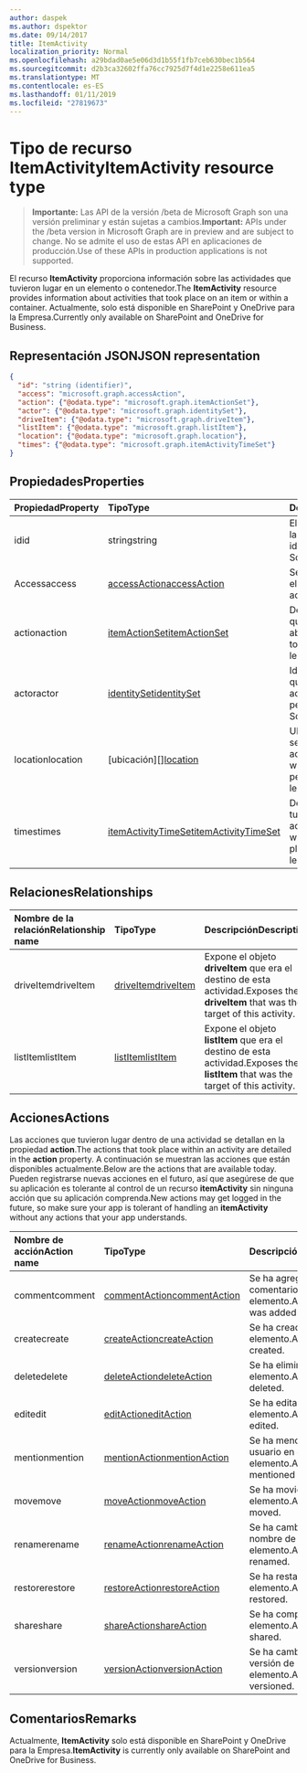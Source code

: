 ```yaml
---
author: daspek
ms.author: dspektor
ms.date: 09/14/2017
title: ItemActivity
localization_priority: Normal
ms.openlocfilehash: a29bdad0ae5e06d3d1b55f1fb7ceb630bec1b564
ms.sourcegitcommit: d2b3ca32602ffa76cc7925d7f4d1e2258e611ea5
ms.translationtype: MT
ms.contentlocale: es-ES
ms.lasthandoff: 01/11/2019
ms.locfileid: "27819673"
---
```

# <a name="itemactivity-resource-type"></a><span data-ttu-id="97c14-102">Tipo de recurso ItemActivity</span><span class="sxs-lookup"><span data-stu-id="97c14-102">ItemActivity resource type</span></span>

> <span data-ttu-id="97c14-103">**Importante:** Las API de la versión /beta de Microsoft Graph son una versión preliminar y están sujetas a cambios.</span><span class="sxs-lookup"><span data-stu-id="97c14-103">**Important:** APIs under the /beta version in Microsoft Graph are in preview and are subject to change.</span></span> <span data-ttu-id="97c14-104">No se admite el uso de estas API en aplicaciones de producción.</span><span class="sxs-lookup"><span data-stu-id="97c14-104">Use of these APIs in production applications is not supported.</span></span>

<span data-ttu-id="97c14-105">El recurso **ItemActivity** proporciona información sobre las actividades que tuvieron lugar en un elemento o contenedor.</span><span class="sxs-lookup"><span data-stu-id="97c14-105">The **ItemActivity** resource provides information about activities that took place on an item or within a container.</span></span>
<span data-ttu-id="97c14-106">Actualmente, solo está disponible en SharePoint y OneDrive para la Empresa.</span><span class="sxs-lookup"><span data-stu-id="97c14-106">Currently only available on SharePoint and OneDrive for Business.</span></span>

## <a name="json-representation"></a><span data-ttu-id="97c14-107">Representación JSON</span><span class="sxs-lookup"><span data-stu-id="97c14-107">JSON representation</span></span>

<!-- {
  "blockType": "resource",
  "optionalProperties": [ ],
  "keyProperty": "id",
  "@type": "microsoft.graph.itemActivity",
  "@type.aka": "oneDrive.activityEntity"
}-->

```json
{
  "id": "string (identifier)",
  "access": "microsoft.graph.accessAction",
  "action": {"@odata.type": "microsoft.graph.itemActionSet"},
  "actor": {"@odata.type": "microsoft.graph.identitySet"},
  "driveItem": {"@odata.type": "microsoft.graph.driveItem"},
  "listItem": {"@odata.type": "microsoft.graph.listItem"},
  "location": {"@odata.type": "microsoft.graph.location"},
  "times": {"@odata.type": "microsoft.graph.itemActivityTimeSet"}
}
```

## <a name="properties"></a><span data-ttu-id="97c14-108">Propiedades</span><span class="sxs-lookup"><span data-stu-id="97c14-108">Properties</span></span>

| <span data-ttu-id="97c14-109">Propiedad</span><span class="sxs-lookup"><span data-stu-id="97c14-109">Property</span></span> | <span data-ttu-id="97c14-110">Tipo</span><span class="sxs-lookup"><span data-stu-id="97c14-110">Type</span></span>                    | <span data-ttu-id="97c14-111">Descripción</span><span class="sxs-lookup"><span data-stu-id="97c14-111">Description</span></span>
|:---------|:------------------------|:----------------------------------------
| <span data-ttu-id="97c14-112">id</span><span class="sxs-lookup"><span data-stu-id="97c14-112">id</span></span>       | <span data-ttu-id="97c14-113">string</span><span class="sxs-lookup"><span data-stu-id="97c14-113">string</span></span>                  | <span data-ttu-id="97c14-114">El identificador único de la actividad.</span><span class="sxs-lookup"><span data-stu-id="97c14-114">The unique identifier of the activity.</span></span> <span data-ttu-id="97c14-115">Solo lectura.</span><span class="sxs-lookup"><span data-stu-id="97c14-115">Read-only.</span></span>
| <span data-ttu-id="97c14-116">Access</span><span class="sxs-lookup"><span data-stu-id="97c14-116">access</span></span>   | <span data-ttu-id="97c14-117">[accessAction][]</span><span class="sxs-lookup"><span data-stu-id="97c14-117">[accessAction][]</span></span>        | <span data-ttu-id="97c14-118">Se tiene acceso a un elemento.</span><span class="sxs-lookup"><span data-stu-id="97c14-118">An item was accessed.</span></span>
| <span data-ttu-id="97c14-119">action</span><span class="sxs-lookup"><span data-stu-id="97c14-119">action</span></span>   | <span data-ttu-id="97c14-120">[itemActionSet][]</span><span class="sxs-lookup"><span data-stu-id="97c14-120">[itemActionSet][]</span></span>       | <span data-ttu-id="97c14-121">Detalles sobre la acción que tuvo lugar.</span><span class="sxs-lookup"><span data-stu-id="97c14-121">Details about the action that took place.</span></span> <span data-ttu-id="97c14-122">Solo lectura.</span><span class="sxs-lookup"><span data-stu-id="97c14-122">Read-only.</span></span>
| <span data-ttu-id="97c14-123">actor</span><span class="sxs-lookup"><span data-stu-id="97c14-123">actor</span></span>    | <span data-ttu-id="97c14-124">[identitySet][]</span><span class="sxs-lookup"><span data-stu-id="97c14-124">[identitySet][]</span></span>         | <span data-ttu-id="97c14-125">Identidad del usuario que ha realizado la acción.</span><span class="sxs-lookup"><span data-stu-id="97c14-125">Identity of who performed the action.</span></span> <span data-ttu-id="97c14-126">Solo lectura.</span><span class="sxs-lookup"><span data-stu-id="97c14-126">Read-only.</span></span>
| <span data-ttu-id="97c14-127">location</span><span class="sxs-lookup"><span data-stu-id="97c14-127">location</span></span> | <span data-ttu-id="97c14-128">[ubicación][]</span><span class="sxs-lookup"><span data-stu-id="97c14-128">[location][]</span></span>            | <span data-ttu-id="97c14-129">Ubicación física donde se llevó a cabo la acción.</span><span class="sxs-lookup"><span data-stu-id="97c14-129">Physical location where the action was performed.</span></span> <span data-ttu-id="97c14-130">Solo lectura.</span><span class="sxs-lookup"><span data-stu-id="97c14-130">Read-only.</span></span>
| <span data-ttu-id="97c14-131">times</span><span class="sxs-lookup"><span data-stu-id="97c14-131">times</span></span>    | <span data-ttu-id="97c14-132">[itemActivityTimeSet][]</span><span class="sxs-lookup"><span data-stu-id="97c14-132">[itemActivityTimeSet][]</span></span> | <span data-ttu-id="97c14-133">Detalles sobre cuándo tuvo lugar la actividad.</span><span class="sxs-lookup"><span data-stu-id="97c14-133">Details about when the activity took place.</span></span> <span data-ttu-id="97c14-134">Solo lectura.</span><span class="sxs-lookup"><span data-stu-id="97c14-134">Read-only.</span></span>

[identitySet]: identityset.md
[itemActionSet]: itemactionset.md
[itemActivityTimeSet]: itemactivitytimeset.md

## <a name="relationships"></a><span data-ttu-id="97c14-138">Relaciones</span><span class="sxs-lookup"><span data-stu-id="97c14-138">Relationships</span></span>

| <span data-ttu-id="97c14-139">Nombre de la relación</span><span class="sxs-lookup"><span data-stu-id="97c14-139">Relationship name</span></span> | <span data-ttu-id="97c14-140">Tipo</span><span class="sxs-lookup"><span data-stu-id="97c14-140">Type</span></span>          | <span data-ttu-id="97c14-141">Descripción</span><span class="sxs-lookup"><span data-stu-id="97c14-141">Description</span></span>
|:------------------|:--------------|:-----------------------------------------
| <span data-ttu-id="97c14-142">driveItem</span><span class="sxs-lookup"><span data-stu-id="97c14-142">driveItem</span></span>         | <span data-ttu-id="97c14-143">[driveItem][]</span><span class="sxs-lookup"><span data-stu-id="97c14-143">[driveItem][]</span></span> | <span data-ttu-id="97c14-144">Expone el objeto **driveItem** que era el destino de esta actividad.</span><span class="sxs-lookup"><span data-stu-id="97c14-144">Exposes the **driveItem** that was the target of this activity.</span></span>
| <span data-ttu-id="97c14-145">listItem</span><span class="sxs-lookup"><span data-stu-id="97c14-145">listItem</span></span>          | <span data-ttu-id="97c14-146">[listItem][]</span><span class="sxs-lookup"><span data-stu-id="97c14-146">[listItem][]</span></span>  | <span data-ttu-id="97c14-147">Expone el objeto **listItem** que era el destino de esta actividad.</span><span class="sxs-lookup"><span data-stu-id="97c14-147">Exposes the **listItem** that was the target of this activity.</span></span>

[driveItem]: driveitem.md
[listItem]: listitem.md

## <a name="actions"></a><span data-ttu-id="97c14-150">Acciones</span><span class="sxs-lookup"><span data-stu-id="97c14-150">Actions</span></span>

<span data-ttu-id="97c14-151">Las acciones que tuvieron lugar dentro de una actividad se detallan en la propiedad **action**.</span><span class="sxs-lookup"><span data-stu-id="97c14-151">The actions that took place within an activity are detailed in the **action** property.</span></span>
<span data-ttu-id="97c14-152">A continuación se muestran las acciones que están disponibles actualmente.</span><span class="sxs-lookup"><span data-stu-id="97c14-152">Below are the actions that are available today.</span></span>
<span data-ttu-id="97c14-153">Pueden registrarse nuevas acciones en el futuro, así que asegúrese de que su aplicación es tolerante al control de un recurso **itemActivity** sin ninguna acción que su aplicación comprenda.</span><span class="sxs-lookup"><span data-stu-id="97c14-153">New actions may get logged in the future, so make sure your app is tolerant of handling an **itemActivity** without any actions that your app understands.</span></span>

| <span data-ttu-id="97c14-154">Nombre de acción</span><span class="sxs-lookup"><span data-stu-id="97c14-154">Action name</span></span> | <span data-ttu-id="97c14-155">Tipo</span><span class="sxs-lookup"><span data-stu-id="97c14-155">Type</span></span>              | <span data-ttu-id="97c14-156">Descripción</span><span class="sxs-lookup"><span data-stu-id="97c14-156">Description</span></span>
|:------------|:------------------|:-------------------------------------------
| <span data-ttu-id="97c14-157">comment</span><span class="sxs-lookup"><span data-stu-id="97c14-157">comment</span></span>     | <span data-ttu-id="97c14-158">[commentAction][]</span><span class="sxs-lookup"><span data-stu-id="97c14-158">[commentAction][]</span></span> | <span data-ttu-id="97c14-159">Se ha agregado un comentario al elemento.</span><span class="sxs-lookup"><span data-stu-id="97c14-159">A comment was added to the item.</span></span>
| <span data-ttu-id="97c14-160">create</span><span class="sxs-lookup"><span data-stu-id="97c14-160">create</span></span>      | <span data-ttu-id="97c14-161">[createAction][]</span><span class="sxs-lookup"><span data-stu-id="97c14-161">[createAction][]</span></span>  | <span data-ttu-id="97c14-162">Se ha creado un elemento.</span><span class="sxs-lookup"><span data-stu-id="97c14-162">An item was created.</span></span>
| <span data-ttu-id="97c14-163">delete</span><span class="sxs-lookup"><span data-stu-id="97c14-163">delete</span></span>      | <span data-ttu-id="97c14-164">[deleteAction][]</span><span class="sxs-lookup"><span data-stu-id="97c14-164">[deleteAction][]</span></span>  | <span data-ttu-id="97c14-165">Se ha eliminado un elemento.</span><span class="sxs-lookup"><span data-stu-id="97c14-165">An item was deleted.</span></span>
| <span data-ttu-id="97c14-166">edit</span><span class="sxs-lookup"><span data-stu-id="97c14-166">edit</span></span>        | <span data-ttu-id="97c14-167">[editAction][]</span><span class="sxs-lookup"><span data-stu-id="97c14-167">[editAction][]</span></span>    | <span data-ttu-id="97c14-168">Se ha editado un elemento.</span><span class="sxs-lookup"><span data-stu-id="97c14-168">An item was edited.</span></span>
| <span data-ttu-id="97c14-169">mention</span><span class="sxs-lookup"><span data-stu-id="97c14-169">mention</span></span>     | <span data-ttu-id="97c14-170">[mentionAction][]</span><span class="sxs-lookup"><span data-stu-id="97c14-170">[mentionAction][]</span></span> | <span data-ttu-id="97c14-171">Se ha mencionado a un usuario en el elemento.</span><span class="sxs-lookup"><span data-stu-id="97c14-171">A user was mentioned in the item.</span></span>
| <span data-ttu-id="97c14-172">move</span><span class="sxs-lookup"><span data-stu-id="97c14-172">move</span></span>        | <span data-ttu-id="97c14-173">[moveAction][]</span><span class="sxs-lookup"><span data-stu-id="97c14-173">[moveAction][]</span></span>    | <span data-ttu-id="97c14-174">Se ha movido un elemento.</span><span class="sxs-lookup"><span data-stu-id="97c14-174">An item was moved.</span></span>
| <span data-ttu-id="97c14-175">rename</span><span class="sxs-lookup"><span data-stu-id="97c14-175">rename</span></span>      | <span data-ttu-id="97c14-176">[renameAction][]</span><span class="sxs-lookup"><span data-stu-id="97c14-176">[renameAction][]</span></span>  | <span data-ttu-id="97c14-177">Se ha cambiado el nombre de un elemento.</span><span class="sxs-lookup"><span data-stu-id="97c14-177">An item was renamed.</span></span>
| <span data-ttu-id="97c14-178">restore</span><span class="sxs-lookup"><span data-stu-id="97c14-178">restore</span></span>     | <span data-ttu-id="97c14-179">[restoreAction][]</span><span class="sxs-lookup"><span data-stu-id="97c14-179">[restoreAction][]</span></span> | <span data-ttu-id="97c14-180">Se ha restaurado un elemento.</span><span class="sxs-lookup"><span data-stu-id="97c14-180">An item was restored.</span></span>
| <span data-ttu-id="97c14-181">share</span><span class="sxs-lookup"><span data-stu-id="97c14-181">share</span></span>       | <span data-ttu-id="97c14-182">[shareAction][]</span><span class="sxs-lookup"><span data-stu-id="97c14-182">[shareAction][]</span></span>   | <span data-ttu-id="97c14-183">Se ha compartido un elemento.</span><span class="sxs-lookup"><span data-stu-id="97c14-183">An item was shared.</span></span>
| <span data-ttu-id="97c14-184">version</span><span class="sxs-lookup"><span data-stu-id="97c14-184">version</span></span>     | <span data-ttu-id="97c14-185">[versionAction][]</span><span class="sxs-lookup"><span data-stu-id="97c14-185">[versionAction][]</span></span> | <span data-ttu-id="97c14-186">Se ha cambiado la versión de un elemento.</span><span class="sxs-lookup"><span data-stu-id="97c14-186">An item was versioned.</span></span>

[accessAction]: accessaction.md
[commentAction]: commentaction.md
[createAction]: createaction.md
[deleteAction]: deleteaction.md
[editAction]: editaction.md
[location]: location.md
[mentionAction]: mentionaction.md
[moveAction]: moveaction.md
[renameAction]: renameaction.md
[restoreAction]: restoreaction.md
[shareAction]: shareaction.md
[versionAction]: versionaction.md

## <a name="remarks"></a><span data-ttu-id="97c14-199">Comentarios</span><span class="sxs-lookup"><span data-stu-id="97c14-199">Remarks</span></span>

<span data-ttu-id="97c14-200">Actualmente, **ItemActivity** solo está disponible en SharePoint y OneDrive para la Empresa.</span><span class="sxs-lookup"><span data-stu-id="97c14-200">**ItemActivity** is currently only available on SharePoint and OneDrive for Business.</span></span>

<!-- {
  "type": "#page.annotation",
  "description": "The ItemActivity object provides information about an activity that took place on an item.",
  "keywords": "activities,activity,action",
  "section": "documentation",
  "tocPath": "Resources/ItemActivity"
} -->
